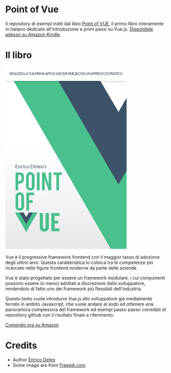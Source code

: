 # Point of Vue

Il repository di esempi tratti dal libro [Point of VUE](https://amzn.to/30T952A), il primo libro interamente in italiano dedicato
all'introduzione e primi passi su Vue.js. [Disponibile adesso su Amazon Kindle](https://amzn.to/30T952A).

# Il libro

![](point-of-vue.jpg)

Vue è il progressive framework frontend con il maggior tasso di adozione degli ultimi anni. Questa caratteristica lo colloca tra le competenze più ricercate nelle figure frontend moderne da parte delle aziende.

Vue è stato progettato per essere un framework modulare, i cui componenti possono essere (o meno) adottati a discrezione dallo sviluppatore, rendendolo di fatto uno dei framework più flessibili dell'industria.

Questo testo vuole introdurre Vue.js allo sviluppatore già mediamente ferrato in ambito Javascript, che vuole andare al sodo ed ottenere una panoramica complessiva del framework ed esempi passo passo corredati di repository github con il risultato finale a riferimento.

[Compralo ora su Amazon](https://amzn.to/30T952A)

# Credits

* Author [Enrico Deleo](https://enricodeleo.com)
* Some image are from [Freepik.com](http://freepik.com)